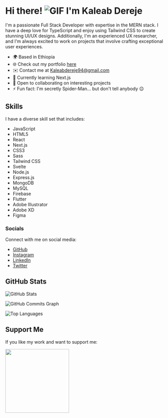 # Hi there! ![GIF](https://user-images.githubusercontent.com/18350557/176309783-0785949b-9127-417c-8b55-ab5a4333674e.gif) I'm Kaleab Dereje


I'm a passionate Full Stack Developer with expertise in the MERN stack. I have a deep love for TypeScript and enjoy using Tailwind CSS to create stunning UI/UX designs. Additionally, I'm an experienced UX researcher, and I'm always excited to work on projects that involve crafting exceptional user experiences.

- 🌍 Based in Ethiopia
- 🌐 Check out my portfolio [here](http://kaleabdereje.netlify.app)
- ✉️ Contact me at [Kaleabdereje94@gmail.com](mailto:Kaleabdereje94@gmail.com)
- 🧠 Currently learning Next.js
- 🤝 Open to collaborating on interesting projects
- ⚡ Fun fact: I'm secretly Spider-Man... but don't tell anybody 😉

## Skills

I have a diverse skill set that includes:

- JavaScript
- HTML5
- React
- Next.js
- CSS3
- Sass
- Tailwind CSS
- Svelte
- Node.js
- Express.js
- MongoDB
- MySQL
- Firebase
- Flutter
- Adobe Illustrator
- Adobe XD
- Figma

### Socials

Connect with me on social media:

- [GitHub](https://www.github.com/kaleabd)
- [Instagram](http://www.instagram.com/Kaleab_thoughts)
- [LinkedIn](https://www.linkedin.com/in/kaleab-dereje-ba835916b/)
- [Twitter](https://www.twitter.com/kaleab_thoughts)

## GitHub Stats

![GitHub Stats](https://github-readme-stats.vercel.app/api?username=kaleabd&show_icons=true&hide=&count_private=true&title_color=0891b2&text_color=ffffff&icon_color=0891b2&bg_color=1c1917&hide_border=true&show_icons=true)

![GitHub Commits Graph](https://activity-graph.herokuapp.com/graph?username=kaleabd&bg_color=1c1917&color=ffffff&line=0891b2&point=ffffff&area_color=1c1917&area=true&hide_border=true&custom_title=GitHub%20Commits%20Graph)

![Top Languages](https://github-readme-stats.vercel.app/api/top-langs/?username=kaleabd&langs_count=10&title_color=0891b2&text_color=ffffff&icon_color=0891b2&bg_color=1c1917&hide_border=true&locale=en&custom_title=Top%20Languages)

## Support Me

If you like my work and want to support me:

<a href="https://www.buymeacoffee.com/kaleabdereje"><img src="https://cdn.buymeacoffee.com/buttons/v2/default-yellow.png" width="200" /></a>
